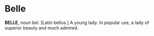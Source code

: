 # Belle

**BELLE**, _noun_ bel. \[Latin bellus.\] A young lady. In popular use, a lady of superior beauty and much admired.